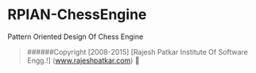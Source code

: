 # RPIAN-ChessEngine 
Pattern Oriented Design Of Chess Engine

> ######Copyright [2008-2015]  [Rajesh Patkar Institute Of Software Engg.!] (www.rajeshpatkar.com) :construction_worker:
